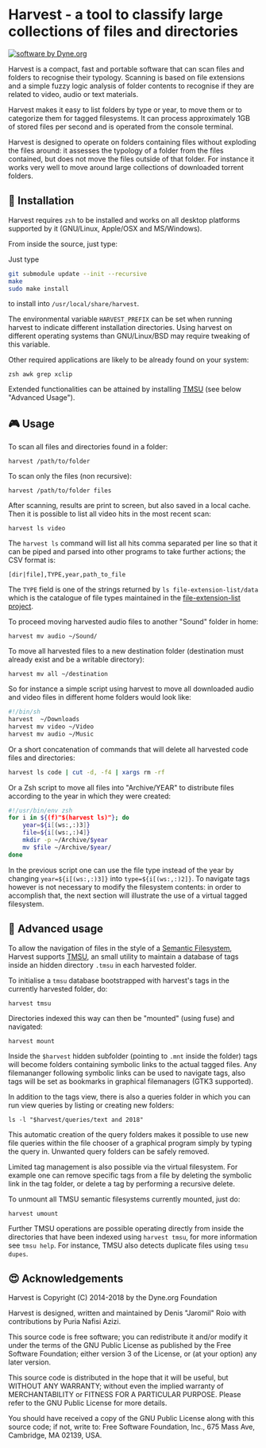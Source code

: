 # Harvest - a tool to classify large collections of files and directories

[![software by Dyne.org](https://zenroom.dyne.org/img/software_by_dyne.png)](http://www.dyne.org)

Harvest is a compact, fast and portable software that can scan files and folders to recognise their typology. Scanning is based on file extensions and a simple fuzzy logic analysis of folder contents to recognise if they are related to video, audio or text materials.

Harvest makes it easy to list folders by type or year, to move them or to categorize them for tagged filesystems. It can process approximately 1GB of stored files per second and is operated from the console terminal.

Harvest is designed to operate on folders containing files without exploding the files around: it assesses the typology of a folder from the files contained, but does not move the files outside of that folder. For instance it works very well to move around large collections of downloaded torrent folders.

## :floppy_disk: Installation

Harvest requires `zsh` to be installed and works on all desktop platforms supported by it (GNU/Linux, Apple/OSX and MS/Windows).

From inside the source, just type:

Just type 
```bash
git submodule update --init --recursive
make
sudo make install
``` 
to install into `/usr/local/share/harvest`.


The environmental variable `HARVEST_PREFIX` can be set when running harvest to indicate different installation directories. Using harvest on different operating systems than GNU/Linux/BSD may require tweaking of this variable.

Other required applications are likely to be already found on your system:
```
zsh awk grep xclip
```
Extended functionalities can be attained by installing [TMSU](https://tmsu.org/) (see below "Advanced Usage").

## :video_game: Usage

To scan all files and directories found in a folder:
```
harvest /path/to/folder
```
To scan only the files (non recursive):
```
harvest /path/to/folder files
```

After scanning, results are print to screen, but also saved in a local cache. Then it is possible to list all video hits in the most recent scan:
```
harvest ls video
```

The `harvest ls` command will list all hits comma separated per line so that it can be piped and parsed into other programs to take further actions; the CSV format is:
```
[dir|file],TYPE,year,path_to_file
```
The `TYPE` field is one of the strings returned by `ls file-extension-list/data` which is the catalogue of file types maintained in the [file-extension-list project](https://github.com/dyne/file-extension-list).

To proceed moving harvested audio files to another "Sound" folder in home:
```
harvest mv audio ~/Sound/
```

To move all harvested files to a new destination folder (destination must already exist and be a writable directory):
```
harvest mv all ~/destination
```

So for instance a simple script using harvest to move all downloaded audio and video files in different home folders would look like:
```bash
#!/bin/sh
harvest  ~/Downloads
harvest mv video ~/Video
harvest mv audio ~/Music
```

Or a short concatenation of commands that will delete all harvested code files and directories:
```bash
harvest ls code | cut -d, -f4 | xargs rm -rf
```

Or a Zsh script to move all files into "Archive/YEAR" to distribute files according to the year in which they were created:
```bash
#!/usr/bin/env zsh
for i in ${(f)"$(harvest ls)"}; do
	year=${i[(ws:,:)3]}
	file=${i[(ws:,:)4]}
	mkdir -p ~/Archive/$year
	mv $file ~/Archive/$year/
done
```
In the previous script one can use the file type instead of the year by changing `year=${i[(ws:,:)3]}` into `type=${i[(ws:,:)2]}`. To navigate tags however is not necessary to modify the filesystem contents: in order to accomplish that, the next section will illustrate the use of a virtual tagged filesystem.

## :telescope: Advanced usage

To allow the navigation of files in the style of a [Semantic Filesystem](https://en.wikipedia.org/wiki/Semantic_file_system), Harvest supports [TMSU](https://tmsu.org/), an small utility to maintain a database of tags inside an hidden directory `.tmsu` in each harvested folder.

To initialise a `tmsu` database bootstrapped with harvest's tags in the currently harvested folder, do:
```
harvest tmsu
```
Directories indexed this way can then be "mounted" (using fuse) and navigated:
```
harvest mount
```
Inside the `$harvest` hidden subfolder (pointing to `.mnt` inside the folder) tags will become folders containing symbolic links to the actual tagged files. Any filemananger following symbolic links can be used to navigate tags, also tags will be set as bookmarks in graphical filemanagers (GTK3 supported).

In addition to the tags view, there is also a queries folder in which you can run view queries by listing or creating new folders:
```
ls -l "$harvest/queries/text and 2018"
```
 This automatic creation of the query folders makes it possible to use new file queries within the file chooser of a graphical program simply by typing the query in. Unwanted query folders can be safely removed.

Limited tag management is also possible via the virtual filesystem. For example one can remove specific tags from a file by deleting the symbolic link in the tag folder, or delete a tag by performing a recursive delete.

To unmount all TMSU semantic filesystems currently mounted, just do:
```
harvest umount
```
Further TMSU operations are possible operating directly from inside the directories that have been indexed using `harvest tmsu`, for more information see `tmsu help`. For instance, TMSU also detects duplicate files using `tmsu dupes`.


## :heart_eyes: Acknowledgements

Harvest is Copyright (C) 2014-2018 by the Dyne.org Foundation

Harvest is designed, written and maintained by Denis "Jaromil" Roio
with contributions by Puria Nafisi Azizi.

This source code is free software; you can redistribute it and/or
modify it under the terms of the GNU Public License as published by
the Free Software Foundation; either version 3 of the License, or
(at your option) any later version.

This source code is distributed in the hope that it will be useful,
but WITHOUT ANY WARRANTY; without even the implied warranty of
MERCHANTABILITY or FITNESS FOR A PARTICULAR PURPOSE.  Please refer
to the GNU Public License for more details.

You should have received a copy of the GNU Public License along with
this source code; if not, write to: Free Software Foundation, Inc.,
675 Mass Ave, Cambridge, MA 02139, USA.
